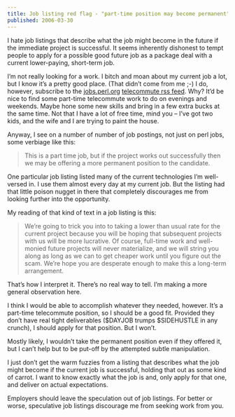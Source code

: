 ```yaml
---
title: Job listing red flag - "part-time position may become permanent" 
published: 2006-03-30
---
```

I hate job listings that describe what the job might become in the future if the immediate project is successful. It seems inherently dishonest to tempt people to apply for a possible good future job as a package deal with a current lower-paying, short-term job.

<!--- break -->

I’m not really looking for a work. I bitch and moan about my current job a lot, but I know it’s a pretty good place. (That didn’t come from me ;-) I do, however, subscribe to the [jobs.perl.org](https://jobs.perl.org/) [telecommute rss feed](https://jobs.perl.org/rss/telecommute.rss). Why? It’d be nice to find some part-time telecommute work to do on evenings and weekends. Maybe hone some new skills and bring in a few extra bucks at the same time. Not that I have a lot of free time, mind you – I’ve got two kids, and the wife and I are trying to paint the house.

Anyway, I see on a number of number of job postings, not just on perl jobs, some verbiage like this:

> This is a part time job, but if the project works out successfully then we may be offering a more permanent position to the candidate.

One particular job listing listed many of the current technologies I’m well-versed in. I use them almost every day at my current job. But the listing had that little poison nugget in there that completely discourages me from looking further into the opportunity.

My reading of that kind of text in a job listing is this:

> We’re going to trick you into to taking a lower than usual rate for the current project because you will be hoping that subsequent projects with us will be more lucrative. Of course, full-time work and well-monied future projects will never materialize, and we will string you along as long as we can to get cheaper work until you figure out the scam. We’re hope you are desperate enough to make this a long-term arrangement.

That’s how I interpret it. There’s no real way to tell. I’m making a more general observation here.

I think I would be able to accomplish whatever they needed, however. It’s a part-time telecommute position, so I should be a good fit. Provided they don’t have real tight deliverables ($DAYJOB trumps $SIDEHUSTLE in any crunch), I should apply for that position. But I won’t.

Mostly likely, I wouldn’t take the permanent position even if they offered it, but I can’t help but to be put-off by the attempted subtle manipulation.

I just don’t get the warm fuzzies from a listing that describes what the job might become if the current job is successful, holding that out as some kind of carrot. I want to know exactly what the job is and, only apply for that one, and deliver on actual expectations.

Employers should leave the speculation out of job listings. For better or worse, speculative job listings discourage me from seeking work from you.
